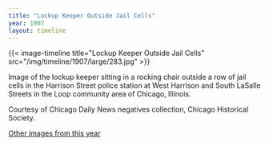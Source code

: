 ```yaml
---
title: "Lockup Keeper Outside Jail Cells"
year: 1907
layout: timeline
---
```


{{< image-timeline title="Lockup Keeper Outside Jail Cells" src="/img/timeline/1907/large/283.jpg" >}}


Image of the lockup keeper sitting in a rocking chair outside a row of jail cells in the Harrison Street police station at West Harrison and South LaSalle Streets in the Loop community area of Chicago, Illinois. 

Courtesy of Chicago Daily News negatives collection, Chicago Historical Society. 

[Other images from this year](/historical/timeline/1907)